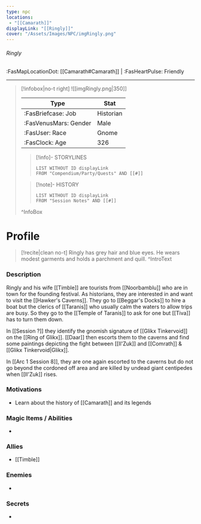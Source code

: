 ```yaml
---
type: npc
locations:
 - "[[Camarath]]"
displayLink: "[[Ringly]]"
cover: "/Assets/Images/NPC/imgRingly.png"
---
```

###### Ringly
<span class="sub2">:FasMapLocationDot: [[Camarath#Camarath]] | :FasHeartPulse: Friendly </span>
___

> [!infobox|no-t right]
> ![[imgRingly.png|350]]
>
> | Type | Stat |
> | ---- | ---- |
> | :FasBriefcase: Job |  Historian |
> | :FasVenusMars: Gender | Male |
> | :FasUser: Race | Gnome |
> | :FasClock: Age | 326 |
>
>> [!info]- STORYLINES
>>```dataview
>>LIST WITHOUT ID displayLink
>>FROM "Compendium/Party/Quests" AND [[#]]
>
>>[!note]- HISTORY
>>```dataview
>>LIST WITHOUT ID displayLink
>>FROM "Session Notes" AND [[#]]
>
>^InfoBox

# Profile

> [!recite|clean no-t]
>	Ringly has grey hair and blue eyes. He wears modest garments and holds a parchment and quill.
>^IntroText

### Description

Ringly and his wife [[Timble]] are tourists from [[Noorbamblu]] who are in town for the founding festival. As historians, they are interested in and want to visit the [[Hawker's Caverns]]. They go to [[Beggar's Docks]] to hire a boat but the clerics of [[Taranis]] who usually calm the waters to allow trips are busy. So they go to the [[Temple of Taranis]] to ask for one but [[Tiva]] has to turn them down. 

In [[Session ?]] they identify the gnomish signature of [[Glikx Tinkervoid]] on the [[Ring of Glikx]]. [[Daar]] then escorts them to the caverns and find some paintings depicting the fight between [[Il'Zuk]] and [[Comrath]] & [[Glikx Tinkervoid|Glikx]].

In [[Arc 1 Session 8]], they are one again escorted to the caverns but do not go beyond the cordoned off area and are killed by undead giant centipedes when [[Il'Zuk]] rises.

### Motivations
- Learn about the history of [[Camarath]] and its legends

### Magic Items / Abilities
- 

### Allies
- [[Timble]]

### Enemies
- 

### Secrets
- 
